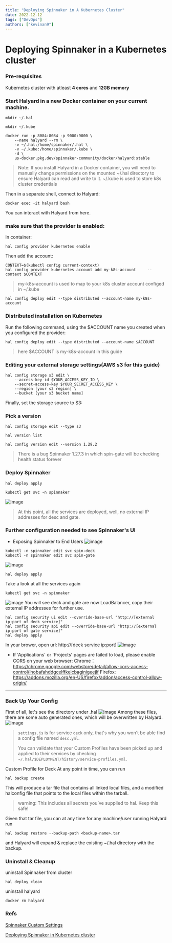 ```yaml
---
title: "Deploying Spinnaker in A Kubernetes Cluster"
date: 2022-12-12
tags: ["DevOps"]
authors: ["kevinan9"]
---
```


# Deploying Spinnaker in a Kubernetes cluster

### Pre-requisites
Kubernetes cluster with atleast **4 cores** and **12GB memory**

### Start Halyard in a new Docker container on your current machine.
```
mkdir ~/.hal

mkdir ~/.kube

docker run -p 8084:8084 -p 9000:9000 \
    --name halyard --rm \
    -v ~/.hal:/home/spinnaker/.hal \
    -v ~/.kube:/home/spinnaker/.kube \
    -d \
    us-docker.pkg.dev/spinnaker-community/docker/halyard:stable
```
> Note: If you install Halyard in a Docker container, you will need to manually change permissions on the mounted ~/.hal directory to ensure Halyard can read and write to it.
> ~/.kube is used to store k8s cluster credentials


Then in a separate shell, connect to Halyard:
```
docker exec -it halyard bash
```
You can interact with Halyard from here.


### make sure that the provider is enabled:
In container:
```
hal config provider kubernetes enable
```

Then add the account:
```
CONTEXT=$(kubectl config current-context)
hal config provider kubernetes account add my-k8s-account     --context $CONTEXT
```
> my-k8s-account is used to map to your k8s cluster account configed in ~/.kube

```
hal config deploy edit --type distributed --account-name my-k8s-account
```

### Distributed installation on Kubernetes
Run the following command, using the $ACCOUNT name you created when you configured the provider:
```
hal config deploy edit --type distributed --account-name $ACCOUNT
```
> here $ACCOUNT is my-k8s-account in this guide

### Editing your external storage settings(AWS s3 for this guide)
```
hal config storage s3 edit \
    --access-key-id $YOUR_ACCESS_KEY_ID \
    --secret-access-key $YOUR_SECRET_ACCESS_KEY \
    --region [your s3 region] \
    --bucket [your s3 bucket name]
```
Finally, set the storage source to S3:

### Pick a version
```
hal config storage edit --type s3
```

```
hal version list

hal config version edit --version 1.29.2
```
> There is a bug Spinnaker 1.27.3 in which spin-gate will be checking health status forever


### Deploy Spinnaker
```
hal deploy apply
```


```
kubectl get svc -n spinnaker
```
![image](https://user-images.githubusercontent.com/1268001/208226091-c0d670a2-313a-4b30-b121-14d8bc81c608.png)

> At this point, all the services are deployed, well, no external IP addresses for desc and gate.

### Further configuration needed to see Spinnaker's UI
- Exposing Spinnaker to End Users
![image](https://user-images.githubusercontent.com/1268001/208170592-3411716e-64cc-4eae-9514-51ed49237117.png)

```
kubectl -n spinnaker edit svc spin-deck
kubectl -n spinnaker edit svc spin-gate
```
![image](https://user-images.githubusercontent.com/1268001/208226131-96d931dd-7221-414f-8b9c-36b4f8de5d3f.png)

```
hal deploy apply
```

Take a look at all the services again
```
kubectl get svc -n spinnaker
```
![image](https://user-images.githubusercontent.com/1268001/208226176-2a90d094-f68e-41f7-b541-e1149284a3f3.png)
You will see deck and gate are now LoadBalancer, copy their external IP addresses for further use.

```
hal config security ui edit --override-base-url "http://[external ip:port of deck service]"
hal config security api edit --override-base-url "http://[external ip:port of gate service]"
hal deploy apply
```

In your brower, open url: http://[deck service ip:port]
![image](https://user-images.githubusercontent.com/1268001/208226276-08e807fd-ae11-4cbb-bdf2-22f67bd3a106.png)
- If 'Applications' or 'Projects' pages are failed to load, please enable CORS on your web browser:
Chrome：https://chrome.google.com/webstore/detail/allow-cors-access-control/lhobafahddgcelffkeicbaginigeejlf
Firefox: https://addons.mozilla.org/en-US/firefox/addon/access-control-allow-origin/

---

### Back Up Your Config
First of all, let's see the directory under .hal
![image](https://user-images.githubusercontent.com/1268001/208317646-1e69d6c5-2c59-491f-a1a9-2d797f0d6dff.png)
Among these files, there are some auto generated ones, which will be overwritten by Halyard.
![image](https://user-images.githubusercontent.com/1268001/208317676-655c53a1-614d-4590-aef9-5c7931fe1da6.png)

> `settings.js` is for service `deck` only, that's why you won't be able find a config file named `desc.yml`.
> 
> You can validate that your Custom Profiles have been picked up and applied to their services by checking `~/.hal/$DEPLOYMENT/history/service-profiles.yml`.

Custom Profile for Deck 
At any point in time, you can run
```
hal backup create
```
This will produce a tar file that contains all linked local files, and a modified halconfig file that points to the local files within the tarball.
> warning: This includes all secrets you’ve supplied to hal. Keep this safe!

Given that tar file, you can at any time for any machine/user running Halyard run
```
hal backup restore --backup-path <backup-name>.tar
```
and Halyard will expand & replace the existing ~/.hal directory with the backup.
   
### Uninstall & Cleanup
uninstall Spinnaker from cluster
```
hal deploy clean
```
uninstall halyard
```
docker rm halyard
```

### Refs
[Spinnaker Custom Settings](https://spinnaker.io/docs/reference/halyard/custom/)

[Deploying Spinnaker in Kubernetes cluster](https://www.youtube.com/watch?v=9EUyMjR6jSc)
